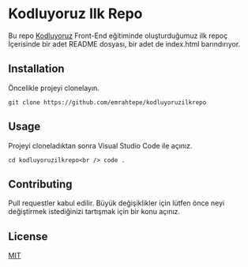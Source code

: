 # Kodluyoruz Ilk Repo
 
Bu repo [Kodluyoruz](https://www.kodluyoruz.org/) Front-End eğitiminde oluşturduğumuz ilk repoç İçerisinde bir adet README dosyası, bir adet de index.html barındırıyor.

## Installation

Öncelikle projeyi clonelayın.

`git clone https://github.com/emrahtepe/kodluyoruzilkrepo`

## Usage

Projeyi cloneladıktan sonra Visual Studio Code ile açınız.

`cd kodluyoruzilkrepo<br />
code .`

## Contributing

Pull requestler kabul edilir. Büyük değişiklikler için lütfen önce neyi değiştirmek istediğinizi tartışmak için bir konu açınız.

## License

[MIT](https://github.com/emrahtepe/kodluyoruzilkrepo/blob/main/LICENSE)
